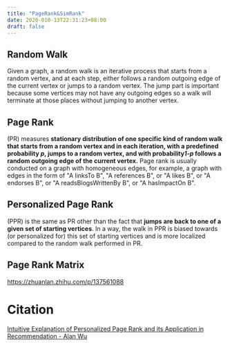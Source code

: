 ```yaml
---
title: "PageRank&SimRank"
date: 2020-010-13T22:31:23+08:00
draft: false
---
```


## Random Walk

Given a graph, a random walk is an iterative process that starts from a random vertex, and at each step, either follows a random outgoing edge of the current vertex or jumps to a random vertex. The jump part is important because some vertices may not have any outgoing edges so a walk will terminate at those places without jumping to another vertex.

## Page Rank

(PR) measures **stationary distribution of one specific kind of random walk that starts from a random vertex and in each iteration, with a predefined probability *p*, jumps to a random vertex, and with probability*1-p* follows a random outgoing edge of the current vertex.** Page rank is usually conducted on a graph with homogeneous edges, for example, a graph with edges in the form of "A linksTo B", "A references B", or "A likes B", or "A endorses B", or "A readsBlogsWrittenBy B", or "A hasImpactOn B".

## Personalized Page Rank

(PPR) is the same as PR other than the fact that **jumps are back to one of a given set of starting vertices**. In a way, the walk in PPR is biased towards (or personalized for) this set of starting vertices and is more localized compared to the random walk performed in PR.

## Page Rank Matrix

https://zhuanlan.zhihu.com/p/137561088

# Citation

[Intuitive Explanation of Personalized Page Rank and its Application in Recommendation - Alan Wu](https://blogs.oracle.com/bigdataspatialgraph/intuitive-explanation-of-personalized-page-rank-and-its-application-in-recommendation)
